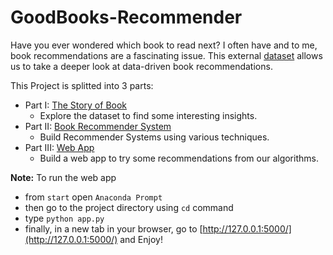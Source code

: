 # GoodBooks-Recommender

Have you ever wondered which book to read next? I often have and to me, book recommendations are a fascinating issue. This external [dataset](https://www.kaggle.com/zygmunt/goodbooks-10k) allows us to take a deeper look at data-driven book recommendations.

This Project is splitted into 3 parts:
- Part I: [The Story of Book](https://github.com/OmarZaghlol/GoodBooks-Recommender/blob/master/Goodreads-1-The-Story-of-Book.ipynb)
    - Explore the dataset to find some interesting insights.
- Part II: [Book Recommender System](https://github.com/OmarZaghlol/GoodBooks-Recommender/blob/master/Goodreads-2-Book-Recommender-System.ipynb)
    - Build Recommender Systems using various techniques.
- Part III: [Web App](https://github.com/OmarZaghlol/GoodBooks-Recommender/blob/master/app.py)
    - Build a web app to try some recommendations from our algorithms.
    
**Note:** To run the web app
- from `start` open `Anaconda Prompt`
- then go to the project directory using `cd` command
- type `python app.py`
- finally, in a new tab in your browser, go to [http://127.0.0.1:5000/](http://127.0.0.1:5000/) and Enjoy!
